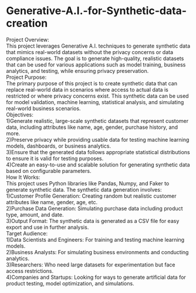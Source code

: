 # Generative-A.I.-for-Synthetic-data-creation
Project Overview:
<br>
This project leverages Generative A.I. techniques to generate synthetic data that mimics real-world datasets without the privacy concerns or data compliance issues. The goal is to generate high-quality, realistic datasets that can be used for various applications such as model training, business analytics, and testing, while ensuring privacy preservation.
<br>
Project Purpose:
<br>
The primary purpose of this project is to create synthetic data that can replace real-world data in scenarios where access to actual data is restricted or where privacy concerns exist. This synthetic data can be used for model validation, machine learning, statistical analysis, and simulating real-world business scenarios.
<br>
Objectives:
<br>
1)Generate realistic, large-scale synthetic datasets that represent customer data, including attributes like name, age, gender, purchase history, and more.
<br>
2)Preserve privacy while providing usable data for testing machine learning models, dashboards, or business analytics.
<br>
3)Ensure that the generated data follows appropriate statistical distributions to ensure it is valid for testing purposes.
<br>
4)Create an easy-to-use and scalable solution for generating synthetic data based on configurable parameters.
<br>
How It Works:
<br>
This project uses Python libraries like Pandas, Numpy, and Faker to generate synthetic data. The synthetic data generation involves:
<br>
1)Customer Profile Generation: Creating random but realistic customer attributes like name, gender, age, etc.
<br>
2)Purchase Data Generation: Simulating purchase data including product type, amount, and date.
<br>
3)Output Format: The synthetic data is generated as a CSV file for easy export and use in further analysis.
<br>
Target Audience:
<br>
1)Data Scientists and Engineers: For training and testing machine learning models.
<br>
2)Business Analysts: For simulating business environments and conducting analytics.
<br>
3)Researchers: Who need large datasets for experimentation but face access restrictions.
<br>
4)Companies and Startups: Looking for ways to generate artificial data for product testing, model optimization, and simulations.
